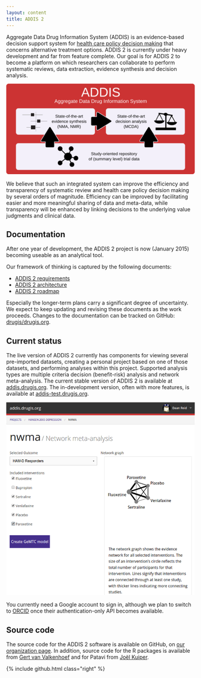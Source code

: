 ```yaml
---
layout: content
title: ADDIS 2
---
```


Aggregate Data Drug Information System (ADDIS) is an evidence-based decision support system for [health care policy decision making](/research) that concerns alternative treatment options.
ADDIS 2 is currently under heavy development and far from feature complete.
Our goal is for ADDIS 2 to become a platform on which researchers can collaborate to perform systematic reviews, data extraction, evidence synthesis and decision analysis.

<img src="/images/software/addis2/addis-graphic.png" alt="The ADDIS concept">

We believe that such an integrated system can improve the efficiency and transparency of systematic review and health care policy decision making by several orders of magnitude.
Efficiency can be improved by facilitating easier and more meaningful sharing of data and meta-data, while transparency will be enhanced by linking decisions to the underlying value judgments and clinical data.

Documentation
-------------

After one year of development, the ADDIS 2 project is now (January 2015) becoming useable as an analytical tool.

Our framework of thinking is captured by the following documents:

 - [ADDIS 2 requirements](/software/addis2/requirements)
 - [ADDIS 2 architecture](/software/addis2/architecture)
 - [ADDIS 2 roadmap](/software/addis2/roadmap)

Especially the longer-term plans carry a significant degree of uncertainty.
We expect to keep updating and revising these documents as the work proceeds.
Changes to the documentation can be tracked on GitHub: [drugis/drugis.org](https://github.com/drugis/drugis.org/).

Current status
--------------

The live version of ADDIS 2 currently has components for viewing several pre-imported datasets, creating a personal project based on one of those datasets, and performing analyses within this project. Supported analysis types are multiple criteria decision (benefit-risk) analysis and network meta-analysis.
The current stable version of ADDIS 2 is available at [addis.drugis.org](https://addis.drugis.org). The in-development version, often with more features, is available at [addis-test.drugis.org](https://addis-test.drugis.org).

<img class="screen-shot" src="/images/software/addis2.png" alt="mcda.drugis.org">

You currently need a Google account to sign in, although we plan to switch to [ORCID](http://orcid.org/ "Open Researcher and Contributor ID") once their authentication-only API becomes available.

Source code
-----------

The source code for the ADDIS 2 software is available on GitHub, on [our organization page](https://github.com/drugis/). In addition, source code for the R packages is available from [Gert van Valkenhoef](https://github.com/gertvv/) and for Patavi from [Joël Kuiper](https://github.com/joelkuiper/).

{% include github.html class="right" %}
